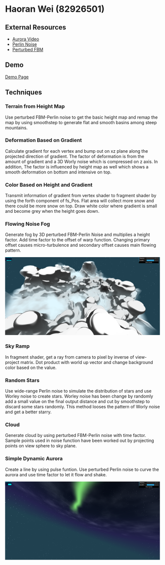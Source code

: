 # Haoran Wei (82926501)

## External Resources
- [Aurora Video](http://www.antarctica.gov.au/about-antarctica/environment/atmosphere/aurora)
- [Perlin Noise](https://www.youtube.com/watch?v=MJ3bvCkHJtE)
- [Perturbed FBM](http://iquilezles.org/www/articles/warp/warp.htm)

## Demo
[Demo Page](http://whaoran0718.github.io/hw01-noisy-terrain)

## Techniques
### Terrain from Height Map
Use perturbed FBM-Perlin noise to get the basic height map 
and remap the map by using smoothstep to generate
flat and smooth basins among steep mountains.

### Deformation Based on Gradient
Calculate gradient for each vertex and bump out on xz plane along the projected direction of gradient.
The factor of deformation is from the amount of gradient and a 3D Worly noise which is compressed on z axis.
In addition, The factor is influenced by height map as well which shows a smooth deformation on bottom and
intensive on top. 

### Color Based on Height and Gradient
Transmit information of gradient from vertex shader to fragment shader by using the forth component of fs_Pos.
Flat area will collect more snow and there could be more snow on top. Draw white color where gradient is small 
and become grey when the height goes down.

### Flowing Noise Fog
Generate fog by 3D perturbed FBM-Perlin Noise and multiplies a height factor. Add time factor to the offset of
warp function. Changing primary offset causes micro-turbulence and secondary offset causes main flowing pattern.

![](img/mountain.png)

### Sky Ramp
In fragment shader, get a ray from camera to pixel by inverse of view-project matrix. Dot product with world up vector
and change background color based on the value.

### Random Stars
Use wide-range Perlin noise to simulate the distribution of stars and use Worley noise to create stars.
Worley noise has been change by randomly add a small value on the final output distance and cut by smoothstep
to discard some stars randomly. This method looses the pattern of Worly noise and get a better starry.

### Cloud
Generate cloud by using perturbed FBM-Perlin noise with time factor. Sample points used in noise function
have been worked out by projecting points on view sphere to sky plane.

### Simple Dynamic Aurora
Create a line by using pulse funtion. Use perturbed Perlin noise to curve the aurora and use time factor to let
it flow and shake.

![](img/aurora.png)